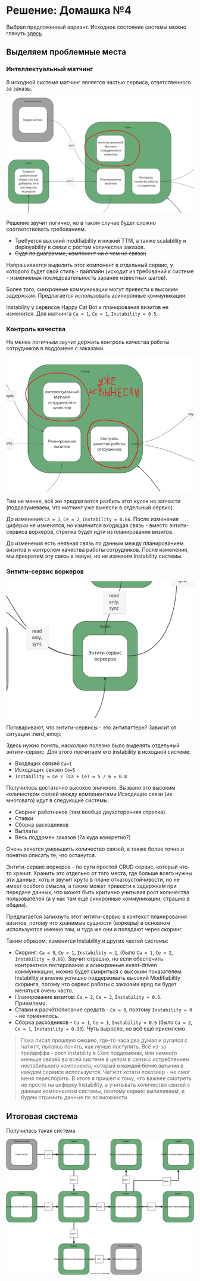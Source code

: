# Решение: Домашка №4

Выбрал предложенный вариант.
Исходное состояние системы можно глянуть [здесь](./materials/monolith_before.pdf)

## Выделяем проблемные места

### Интеллектуальный матчинг

В исходной системе матчинг является частью сервиса, ответственного за заказы.

![matching_problem.jpg](./materials/matching_problem.jpg)

Решение звучит логично, но в таком случае будет сложно соответствовать требованиям.

- Требуется высокий modifiability и низкий TTM,
  а также scalability и deployability в связи с ростом количества заказов.
- ~~Судя по диаграмме, компонент ни с чем не связан~~

Напрашивается выделить этот компонент в отдельный сервис,
у которого будет свой стиль - пайплайн
(исходит из требований к системе - изменяемая
последовательность заранее известных шагов).

Более того, синхронные коммуникации могут привести к высоким задержкам.
Предлагается использовать асинхронные коммуникации.

Instability у сервисов Happy Cat Bot и планирования визитов не изменится.
Для матчинга `Ca = 1`, `Ce = 1`, `Instability = 0.5`.

### Контроль качества

Не менее логичным звучит держать контроль качества работы сотрудников
в поддомене с заказами.

![quality_control_problem.jpg](./materials/quality_control_problem.jpg)

Тем не менее, всё же предлагается разбить этот кусок на запчасти
(подразумеваем, что матчинг уже вынесли в отдельный сервис).

До изменения `Ca = 1`, `Ce = 2`, `Instability = 0.66`.
После изменения циферки не изменятся, но изменится входящая связь - вместо
энтити-сервиса воркеров, стрелка будет идти из планирования визитов.

До изменения есть неявная связь по данным между планированием визитов и
контролем качества работы сотрудников.
После изменения, мы превратим эту связь в явную, но не изменим Instability системы.

### Энтити-сервис воркеров

![entity_service_problem.jpg](./materials/entity_service_problem.jpg)

Поговаривают, что энтити-сервисы - это антипаттерн?
Зависит от ситуации :nerd_emoji:

Здесь нужно понять, насколько полезно было выделять отдельный энтити-сервис.
Для этого посчитаем его instability в исходной системе:

- Входящих связей `Ca=1`
- Исходящих связен `Ce=5`
- `Instability = Ce / (Ca + Ce) = 5 / 6 = 0.8`

Получилось достаточно высокое значение.
Вызвано это высоким количеством связей между компонентами
Исходящие связи (их многовато) идут в следующие системы:

- Скоринг работников (там вообще двухсторонняя стрелка).
- Ставки
- Сборка расходников
- Выплаты
- Весь поддомен заказов (?а куда конкретно?)

Очень хочется уменьшить количество связей,
а также более точно и понятно описать те, что останутся.

Энтити-сервис воркеров - по сути простой CRUD сервис, который что-то хранит.
Хранить это отдельно от того места, где больше всего нужны эти данные,
хоть и звучит круто в плане отказоустойчивости,
но не имеет особого смысла, а также может привести к задержкам при передаче данных,
что может быть критично учитывая рост количества пользователей
(а у нас там ещё синхронные коммуникации, страшно в общем).

Предлагается запихнуть этот энтити-сервис в контекст планирования визитов,
потому что хранимые сущности (воркеры) в основном используются именно там,
и туда же они и попадают через скоринг.

Таким образом, изменится Instability и других частей системы:

- Скоринг: `Ca = 0`, `Ce = 1`, `Instability = 1`,
  (было `Ca = 1`, `Ce = 2`, `Instability = 0.66`).
  Звучит страшно, но если обеспечить контрактное тестирование и
  асинхронные event-driven коммуникации,
  можно будет смириться с высоким показателем Instability и вполне успешно
  поддерживать высокий Modifiability скоринга,
  потому что сервис работы с заказами вряд ли будет меняться очень часто.
- Планирование визитов: `Ca = 2`, `Ce = 2`, `Instability = 0.5`. Приемлемо.
- Ставки и расчёт/списание средств - `Ce = 0`,
  поэтому `Instability = 0` - не поменялось.
- Сборка расходников - `Ca = 1`, `Ce = 1`, `Instability = 0.5`
  (было `Ca = 2`, `Ce = 1`, `Instability = 0.33`).
  Чуть выросло, но всё ещё приемлемо.

> Пока писал прошлую секцию, где-то часа два думал и ругался с чатжпт,
  пытаясь понять, как лучше поступить.
  Всё из-за трейдоффа - рост Instability в Core поддоменах,
  или намного меньше связей во всей системе в целом
  в связи с истреблением нестабильного компонента,
  который ~~в каждой бочке затычка~~ в каждом сервисе используется.
  Чатжпт кстати лохозавр - не смог меня переспорить.
  В итоге я пришёл к тому, что важнее смотреть не просто на циферку Instability,
  а учитывать количество связей с данным компонентом системы,
  поэтому сервис выпиливаем, и будем стримить данные по возможности.

## Итоговая система

Получилась такая система

![final_system.svg](./materials/final_system.svg)
